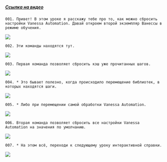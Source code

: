 ﻿##### [Ссылка на видео](https://youtu.be/PggLj94ljB4)

	001. Привет! В этом уроке я расскажу тебе про то, как можно сбросить настройки Vanessa Automation. Давай откроем второй экземпляр Ванессы в режиме обучения.

![](https://vanessa-files.do.bit-erp.ru/Doc/1.2.040.1/MD/Глава02/images/000_ЗакладкаСервисОсновныеСбросНастроек.png)

	002. Эти команды находятся тут.

![](https://vanessa-files.do.bit-erp.ru/Doc/1.2.040.1/MD/Глава02/images/007_ЗакладкаСервисОсновныеСбросНастроек.png)

	003. Первая команда позволяет сбросить кэш уже прочитанных шагов.

![](https://vanessa-files.do.bit-erp.ru/Doc/1.2.040.1/MD/Глава02/images/012_ЗакладкаСервисОсновныеСбросНастроек.png)

	004. * Это бывает полезно, когда происходило перемещение библиотек, в которых находятся шаги.

![](https://vanessa-files.do.bit-erp.ru/Doc/1.2.040.1/MD/Глава02/images/015_ЗакладкаСервисОсновныеСбросНастроек.png)

	005. * Либо при перемещении самой обработки Vanessa Automation.

![](https://vanessa-files.do.bit-erp.ru/Doc/1.2.040.1/MD/Глава02/images/016_ЗакладкаСервисОсновныеСбросНастроек.png)

	006. Вторая команда позволяет сбросить все настройки Vanessa Automation на значения по умолчанию.

![](https://vanessa-files.do.bit-erp.ru/Doc/1.2.040.1/MD/Глава02/images/019_ЗакладкаСервисОсновныеСбросНастроек.png)

	007. * На этом всё, переходи к следующему уроку интерактивной справки.

![](https://vanessa-files.do.bit-erp.ru/Doc/1.2.040.1/MD/Глава02/images/022_ЗакладкаСервисОсновныеСбросНастроек.png)
